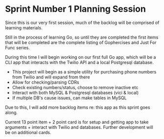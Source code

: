 # Sprint Number 1 Planning Session

Since this is our very first session, much of the backlog will be comprised of learning materials.

Still in the process of learning Go, so until they are completed the first items that will be completed are the complete listing of Gophercises and Just For Func series. 

During this time I will begin working on our first full Go app, which will be a CLI app that interacts with the Twilio API and a local Postgresql database. 

* This project will begin as a simple utility for purchasing phone numbers from Twilio and will expand from there
* Allow for checking/parsing CDRs
* Check existing numbers/status, choose to remove inactive etc
* Interact with both MySQL & Postgresql databases (vici & local)
* If multiple DB's cause issues, can make tables in MySQL

Due to this, I will add more backlog items re: this app as this sprint goes along.

Current 13 point item + 2 point card is for setup and getting app to take arguments + interact with Twilio and databases.  Further development will be on additional cards.
